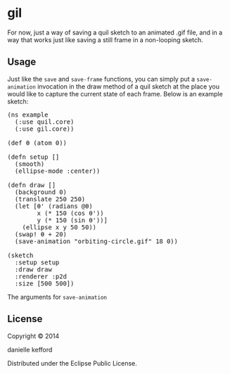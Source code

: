 # gil

For now, just a way of saving a quil sketch to an animated .gif file, and in a way that works just like saving a still frame in a non-looping sketch.

## Usage

Just like the `save` and `save-frame` functions, you can simply put a `save-animation` invocation in the draw method of a quil sketch at the place you would like to capture the current state of each frame. Below is an example sketch:

<pre>
(ns example
  (:use quil.core)
  (:use gil.core))

(def θ (atom 0))

(defn setup []
  (smooth)
  (ellipse-mode :center))

(defn draw []
  (background 0)
  (translate 250 250)
  (let [θ' (radians @θ)
        x (* 150 (cos θ'))
        y (* 150 (sin θ'))]
    (ellipse x y 50 50))
  (swap! θ + 20)
  (save-animation "orbiting-circle.gif" 18 0))

(sketch
  :setup setup
  :draw draw
  :renderer :p2d
  :size [500 500])
</pre>

The arguments for `save-animation` 

## License

Copyright © 2014 

danielle kefford

Distributed under the Eclipse Public License.
